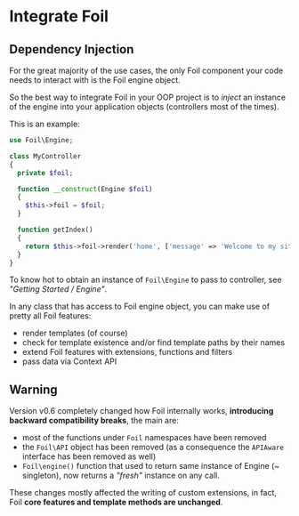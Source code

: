 <!--
currentMenu: "integrateoverview"
currentSection: "Integrate Foil"
title: "Overview"
-->

# Integrate Foil

## Dependency Injection

For the great majority of the use cases, the only Foil component your code needs to interact with is the Foil engine object.

So the best way to integrate Foil in your OOP project is to *inject* an instance of the engine into your application objects (controllers most of the times).

This is an example:

```php
use Foil\Engine;

class MyController
{
  private $foil;

  function __construct(Engine $foil)
  {
    $this->foil = $foil;
  }

  function getIndex()
  {
    return $this->foil->render('home', ['message' => 'Welcome to my site.']);
  }
}
```

To know hot to obtain an instance of `Foil\Engine` to pass to controller, see *"Getting Started / Engine"*.

In any class that has access to Foil engine object, you can make use of pretty all Foil features:

 - render templates (of course)
 - check for template existence and/or find template paths by their names
 - extend Foil features with extensions, functions and filters
 - pass data via Context API

## Warning

Version v0.6 completely changed how Foil internally works, **introducing backward compatibility breaks**, the main are:

 - most of the functions under `Foil` namespaces have been removed
 - the `Foil\API` object has been removed (as a consequence the `APIAware` interface has been removed as well)
 - `Foil\engine()` function that used to return same instance of Engine (~ singleton), now returns a *"fresh"* instance on any call.

These changes mostly affected the writing of custom extensions, in fact, Foil **core features and template methods are unchanged**.
